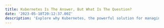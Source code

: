 ```yaml
---
title: Kubernetes Is The Answer, But What Is The Question?
date: '2023-05-18T20:12:37.00Z'
description: 'Explore why Kubernetes, the powerful solution for managing containerized applications, is indispensable despite its perceived complexity in the software-dominated business landscape'
---
```



<a name="top"></a>
